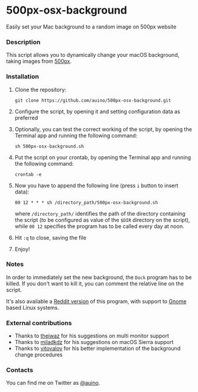 # 500px-osx-background
Easily set your Mac background to a random image on 500px website

### Description ###

This script allows you to dynamically change your macOS background, taking images from [500px](https://500px.com).

### Installation ###

 1. Clone the repository:

    ```
    git clone https://github.com/auino/500px-osx-background.git
    ```

 2. Configure the script, by opening it and setting configuration data as preferred
 3. Optionally, you can test the correct working of the script, by opening the Terminal app and running the following command:

    ```
    sh 500px-osx-background.sh
    ```

 4. Put the script on your crontab, by opening the Terminal app and running the following command:

    ```
    crontab -e
    ```

 5. Now you have to append the following line (press `i` button to insert data):

    ```
    00 12 * * * sh /directory_path/500px-osx-background.sh
    ```

    where `/directory_path/` identifies the path of the directory containing the script (to be configured as value of the `$DIR` directory on the script), while `00 12` specifies the program has to be called every day at noon.
 6. Hit `:q` to close, saving the file
 7. Enjoy!

### Notes ###

In order to immediately set the new background, the `Dock` program has to be killed.
If you don't want to kill it, you can comment the relative line on the script.

It's also available a [Reddit version](https://github.com/auino/reddit-macos-background) of this program, with support to [Gnome](https://www.gnome.org) based Linux systems.

### External contributions ###

 * Thanks to [theiwaz](https://github.com/theiwaz) for his suggestions on multi monitor support
 * Thanks to [miladkdz](https://github.com/miladkdz) for his suggestions on macOS Sierra support
 * Thanks to [vitovalov](https://github.com/vitovalov) for his better implementation of the background change procedures

### Contacts ###

You can find me on Twitter as [@auino](https://twitter.com/auino).
